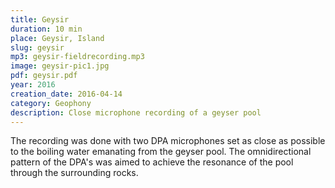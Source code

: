 ```yaml
---
title: Geysir
duration: 10 min
place: Geysir, Island
slug: geysir
mp3: geysir-fieldrecording.mp3
image: geysir-pic1.jpg
pdf: geysir.pdf
year: 2016
creation_date: 2016-04-14
category: Geophony
description: Close microphone recording of a geyser pool
---
```


The recording was done with two DPA microphones set as close as possible to the boiling water emanating from the geyser pool. The omnidirectional pattern of the DPA's was aimed to achieve the resonance of the pool through the surrounding rocks.
